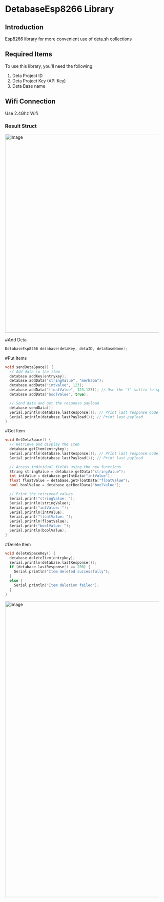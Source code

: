 # DetabaseEsp8266 Library

## Introduction
Esp8266 library for more convenient use of deta.sh collections

## Required Items
To use this library, you'll need the following:

1. Deta Project ID
2. Deta Project Key (API Key)
3. Deta Base name

## Wifi Connection
Use 2.4Ghz Wifi

### Result Struct
<img width="649" alt="image" src="https://github.com/HamzaYslmn/detaBaseArduinoESP8266/assets/78810304/1a4f9684-7c15-4a64-9853-c701b0a2f87b">

#Add Deta

```c
DetabaseEsp8266 detabase(detaKey, detaID, detaBaseName);
```
#Put Items
```c
void sendDetaSpace() {
  // Add data to the item
  detabase.addKey(entrykey);
  detabase.addData("stringValue", "merhaba");
  detabase.addData("intValue", 123);
  detabase.addData("floatValue", 123.123f); // Use the 'f' suffix to specify a float value
  detabase.addData("boolValue", true);

  // Send data and get the response payload
  detabase.sendData();
  Serial.println(detabase.lastResponse()); // Print last response code
  Serial.println(detabase.lastPayload()); // Print last payload
}
```
#Get Item
```c
void GetDetaSpace() {
  // Retrieve and display the item
  detabase.getItem(entrykey);
  Serial.println(detabase.lastResponse()); // Print last response code
  Serial.println(detabase.lastPayload()); // Print last payload

  // Access individual fields using the new functions
  String stringValue = detabase.getData("stringValue");
  int intValue = detabase.getIntData("intValue");
  float floatValue = detabase.getFloatData("floatValue");
  bool boolValue = detabase.getBoolData("boolValue");

  // Print the retrieved values
  Serial.print("stringValue: ");
  Serial.println(stringValue);
  Serial.print("intValue: ");
  Serial.println(intValue);
  Serial.print("floatValue: ");
  Serial.println(floatValue);
  Serial.print("boolValue: ");
  Serial.println(boolValue);
}
```
#Delete Item
```c
void deleteSpaceKey() {
  detabase.deleteItem(entrykey);
  Serial.println(detabase.lastResponse());
  if (detabase.lastResponse() == 200) {
    Serial.println("Item deleted successfully");
  }
  else {
    Serial.println("Item deletion failed");
  }
}
```
<img width="966" alt="image" src="https://github.com/HamzaYslmn/detaBaseArduinoESP8266/assets/78810304/4b9541d7-4251-47b5-ae90-4b2caa64158c">
